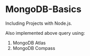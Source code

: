 # MongoDB-Basics
Including Projects with Node.js.

Also implemented above query using:
1. MongoDB Atlas
2. MongoDB Compass
